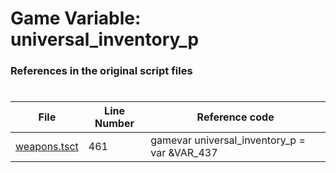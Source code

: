 # Game Variable: universal_inventory_p
### References in the original script files

#

| File | Line Number | Reference code |
| --- | --- | --- |
| [weapons.tsct](../../../out/weapons.tsct#L461) | 461 | gamevar universal_inventory_p = var &VAR_437 |
